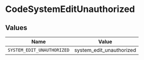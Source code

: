 # CodeSystemEditUnauthorized


## Values

| Name                       | Value                      |
| -------------------------- | -------------------------- |
| `SYSTEM_EDIT_UNAUTHORIZED` | system_edit_unauthorized   |